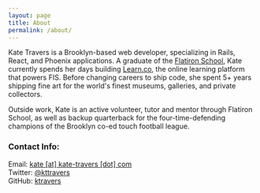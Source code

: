 ```yaml
---
layout: page
title: About
permalink: /about/
---
```


Kate Travers is a Brooklyn-based web developer, specializing in Rails, React, and Phoenix applications. A graduate of the [Flatiron School](https://flatironschool.com), Kate currently spends her days building [Learn.co](https://learn.co), the online learning platform that powers FIS. Before changing careers to ship code, she spent 5+ years shipping fine art for the world's finest museums, galleries, and private collectors.

Outside work, Kate is an active volunteer, tutor and mentor through Flatiron School, as well as backup quarterback for the four-time-defending champions of the Brooklyn co-ed touch football league.

### Contact Info:

Email: [kate [at] kate-travers [dot] com](mailto:kate@kate-travers.com)  
Twitter: [@kttravers](http://twitter.com/kttravers)  
GitHub: [ktravers](http://github.com/ktravers)  

